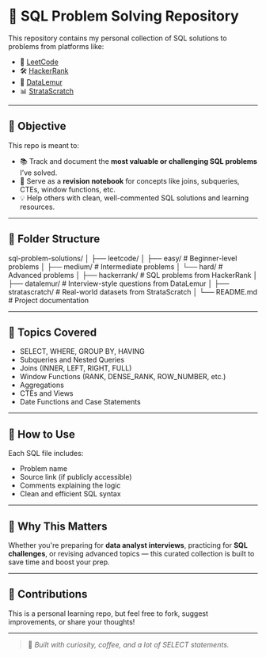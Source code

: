 # 🧠 SQL Problem Solving Repository

This repository contains my personal collection of SQL solutions to problems from platforms like:

- 📘 [LeetCode](https://leetcode.com/)
- 🛠️ [HackerRank](https://www.hackerrank.com/)
- 🧪 [DataLemur](https://datalemur.com/)
- 📊 [StrataScratch](https://www.stratascratch.com/)

---

## 🎯 Objective

This repo is meant to:

- 📚 Track and document the **most valuable or challenging SQL problems** I’ve solved.
- 🔁 Serve as a **revision notebook** for concepts like joins, subqueries, CTEs, window functions, etc.
- 💡 Help others with clean, well-commented SQL solutions and learning resources.

---

## 📁 Folder Structure

sql-problem-solutions/
│
├── leetcode/
│ ├── easy/ # Beginner-level problems
│ ├── medium/ # Intermediate problems
│ └── hard/ # Advanced problems
│
├── hackerrank/ # SQL problems from HackerRank
│
├── datalemur/ # Interview-style questions from DataLemur
│
├── stratascratch/ # Real-world datasets from StrataScratch
│
└── README.md # Project documentation

---

## 🧩 Topics Covered

- SELECT, WHERE, GROUP BY, HAVING
- Subqueries and Nested Queries
- Joins (INNER, LEFT, RIGHT, FULL)
- Window Functions (RANK, DENSE_RANK, ROW_NUMBER, etc.)
- Aggregations
- CTEs and Views
- Date Functions and Case Statements

---

## 🚀 How to Use

Each SQL file includes:
- Problem name
- Source link (if publicly accessible)
- Comments explaining the logic
- Clean and efficient SQL syntax

---

## 🧠 Why This Matters

Whether you're preparing for **data analyst interviews**, practicing for **SQL challenges**, or revising advanced topics — this curated collection is built to save time and boost your prep.

---

## 🤝 Contributions

This is a personal learning repo, but feel free to fork, suggest improvements, or share your thoughts!

---

> 📌 *Built with curiosity, coffee, and a lot of SELECT statements.*

